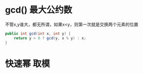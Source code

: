 # gcd() 最大公约数
不管x,y谁大，都无所谓，如果x<y，则第一次就是交换两个元素的位置
```java
public int gcd(int x, int y) {
    return y > 0 ? gcd(y, x % y) : x;
}
```
# 快速幂 取模